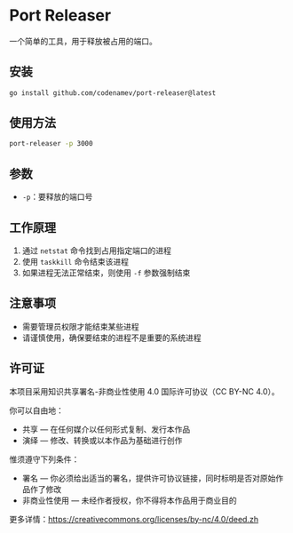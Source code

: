 # Port Releaser

一个简单的工具，用于释放被占用的端口。

## 安装

```bash
go install github.com/codenamev/port-releaser@latest
```

## 使用方法

```bash
port-releaser -p 3000
```

## 参数

- `-p`：要释放的端口号

## 工作原理

1. 通过 `netstat` 命令找到占用指定端口的进程
2. 使用 `taskkill` 命令结束该进程
3. 如果进程无法正常结束，则使用 `-f` 参数强制结束

## 注意事项

- 需要管理员权限才能结束某些进程
- 请谨慎使用，确保要结束的进程不是重要的系统进程

## 许可证

本项目采用知识共享署名-非商业性使用 4.0 国际许可协议（CC BY-NC 4.0）。

你可以自由地：
- 共享 — 在任何媒介以任何形式复制、发行本作品
- 演绎 — 修改、转换或以本作品为基础进行创作

惟须遵守下列条件：
- 署名 — 你必须给出适当的署名，提供许可协议链接，同时标明是否对原始作品作了修改
- 非商业性使用 — 未经作者授权，你不得将本作品用于商业目的

更多详情：https://creativecommons.org/licenses/by-nc/4.0/deed.zh

